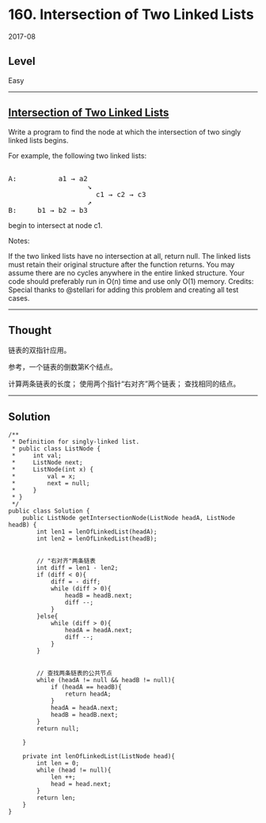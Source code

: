 # 160. Intersection of Two Linked Lists

2017-08


## Level

Easy


---


## [Intersection of Two Linked Lists](https://leetcode.com/problems/intersection-of-two-linked-lists/)
Write a program to find the node at which the intersection of two singly linked lists begins.


For example, the following two linked lists:
<pre>

A:          a1 → a2
                   ↘
                     c1 → c2 → c3
                   ↗            
B:     b1 → b2 → b3
</pre>
begin to intersect at node c1.


Notes:

If the two linked lists have no intersection at all, return null.
The linked lists must retain their original structure after the function returns.
You may assume there are no cycles anywhere in the entire linked structure.
Your code should preferably run in O(n) time and use only O(1) memory.
Credits:
Special thanks to @stellari for adding this problem and creating all test cases.




---


## Thought

链表的双指针应用。

参考，一个链表的倒数第K个结点。

计算两条链表的长度；
使用两个指针“右对齐”两个链表；
查找相同的结点。


---


## Solution

```
/**
 * Definition for singly-linked list.
 * public class ListNode {
 *     int val;
 *     ListNode next;
 *     ListNode(int x) {
 *         val = x;
 *         next = null;
 *     }
 * }
 */
public class Solution {
    public ListNode getIntersectionNode(ListNode headA, ListNode headB) {
        int len1 = lenOfLinkedList(headA);
        int len2 = lenOfLinkedList(headB);
        
        
        // "右对齐"两条链表
        int diff = len1 - len2;
        if (diff < 0){
            diff = - diff;
            while (diff > 0){
                headB = headB.next;
                diff --;
            }
        }else{
            while (diff > 0){
                headA = headA.next;
                diff --;
            } 
        }
        
        
        // 查找两条链表的公共节点
        while (headA != null && headB != null){
            if (headA == headB){
                return headA;
            }
            headA = headA.next;
            headB = headB.next;
        }
        return null;
        
    }
    
    private int lenOfLinkedList(ListNode head){
        int len = 0;
        while (head != null){
            len ++;
            head = head.next;
        }
        return len;
    }
}
```

